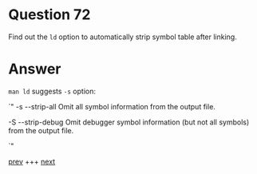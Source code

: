 
# Question 72


Find out the `ld` option to automatically strip symbol table after linking.


# Answer




`man ld` suggests `-s` option:

`"
-s
--strip-all
   Omit all symbol information from the output file.

-S
--strip-debug
   Omit debugger symbol information (but not all symbols) from the output file.

`"



[prev](071.md) +++ [next](073.md)
